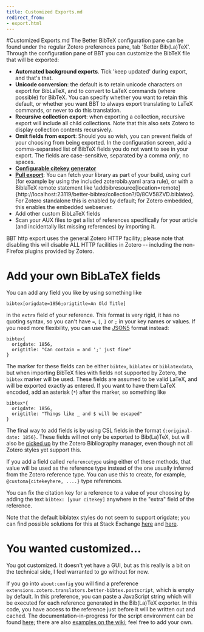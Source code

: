 ```yaml
---
title: Customized Exports.md
redirect_from:
- export.html
---
```

#Customized Exports.md
The Better BibTeX configuration pane can be found under the regular Zotero preferences pane, tab 'Better Bib(La)TeX'.
Through the configuration pane of BBT you can customize the BibTeX file that will be exported:

* **Automated background exports**. Tick 'keep updated' during export, and that's that.
* **Unicode conversion**: the default is to retain unicode characters on export for BibLaTeX, and to convert to LaTeX
  commands (where possible) for BibTeX. You can specify whether you want to retain this default, or whether you want BBT
  to always export translating to LaTeX commands, or never to do this translation.
* **Recursive collection export**: when exporting a collection, recursive export will include all child collections.
  Note that this also sets Zotero to display collection contents recursively.
* **Omit fields from export**: Should you so wish, you can prevent fields of your choosing from being exported. In the
  configuration screen, add a comma-separated list of BibTeX fields you do not want to see in your export. The fields
  are case-sensitive, separated by a comma *only*, no spaces.
* **[Configurable citekey generator](citation-keys.html)**
* **[Pull export](pull-export.html)**: You can fetch your library as part of your build, using curl (for example by using the included
  zoterobib.yaml arara rule), or with a BiblaTeX remote statement like
  \addbibresource[location=remote]{http://localhost:23119/better-bibtex/collection?/0/8CV58ZVD.biblatex}.  For Zotero
  standalone this is enabled by default; for Zotero embedded, this enables the embedded webserver.
* Add other custom BibLaTeX fields
* Scan your AUX files to get a list of references specifically for your article (and incidentally list missing
  references) by importing it.

BBT http export uses the general Zotero HTTP facility; please note that disabling this will disable ALL HTTP
facilities in Zotero -- including the non-Firefox plugins provided by Zotero.

# Add your own BibLaTeX fields

You can add any field you like by using something like

```
bibtex[origdate=1856;origtitle=An Old Title]
```

in the `extra` field of your reference. This format is very rigid, it has no quoting syntax, so you can't have `=`, `[`,
`]` or `;` in your key names or values. If you need more flexibility, you can use the [JSON5](http://json5.org/) format
instead:

```
bibtex{
  origdate: 1856,
  origtitle: "Can contain = and ';' just fine"
}
```

The marker for these fields can be either `bibtex`, `biblatex` or `biblatexdata`, but when importing BibTeX files with
fields not supported by Zotero, the `bibtex` marker will be used. These fields are assumed to be valid LaTeX, and will
be exported exactly as entered. If you want to have them LaTeX encoded, add an asterisk (`*`) after the marker, so
something like

```
bibtex*{
  origdate: 1856,
  origtitle: "Things like _ and $ will be escaped"
}
```

The final way to add fields is by using CSL fields in the format `{:original-date: 1856}`. These fields will not only be
exported to Bib(La)TeX, but will also be [picked
up](https://forums.zotero.org/discussion/3673/original-date-of-publication/) by the Zotero Bibliography manager, even
though not all Zotero styles yet support this.

If you add a field called `referencetype` using either of these methods, that value will be used as the reference type
instead of the one usually inferred from the Zotero reference type. You can use this to create, for example,
`@customa{citekeyhere, ....}` type references.

You can fix the citation key for a reference to a value of your choosing by adding the text `bibtex: [your citekey]`
anywhere in the "extra" field of the reference.

Note that the default biblatex styles do not seem to support origdate; you can find possible solutions for this at Stack
Exchange
[here](http://tex.stackexchange.com/questions/142999/the-proper-way-to-cite-the-earliest-publication-date-in-brackets-followed-by)
and
[here](http://tex.stackexchange.com/questions/55859/getting-origyear-to-work-in-biblatex).

# You wanted customized...

You got customized. It doesn't yet have a GUI, but as this really is a bit on the technical side, I feel warranted to go
without for now.

If you go into `about:config` you will find a preference `extensions.zotero.translators.better-bibtex.postscript`, which
is empty by default. In this preference, you can paste a JavaScript string which will be executed for each reference
generated in the Bib(La)TeX exporter. In this code, you have access to the reference just before it will be written out
and cached. The documentation-in-progress for the script environment can be found
[here](https://github.com/ZotPlus/zotero-better-bibtex/wiki/Scripting); there are also [examples on the wiki](https://github.com/ZotPlus/zotero-better-bibtex/wiki/Scripting-examples); feel free to add your own.
